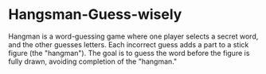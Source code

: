 # Hangsman-Guess-wisely
Hangman is a word-guessing game where one player selects a secret word, and the other guesses letters. Each incorrect guess adds a part to a stick figure (the "hangman"). The goal is to guess the word before the figure is fully drawn, avoiding completion of the "hangman."
